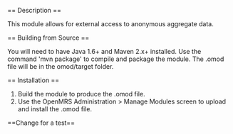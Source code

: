 == Description ==

This module allows for external access to anonymous aggregate data.


== Building from Source ==

You will need to have Java 1.6+ and Maven 2.x+ installed.  Use the command 'mvn package' to 
compile and package the module.  The .omod file will be in the omod/target folder.


== Installation ==

1. Build the module to produce the .omod file.
2. Use the OpenMRS Administration > Manage Modules screen to upload and install the .omod file.

==Change for a test==


